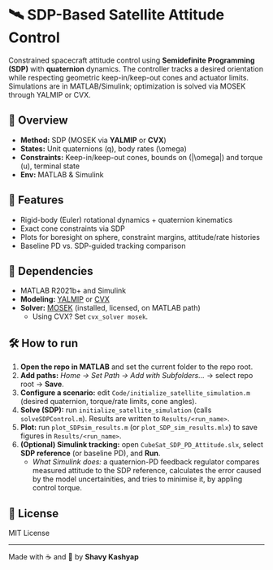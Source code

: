 # 🛰️ SDP-Based Satellite Attitude Control

Constrained spacecraft attitude control using **Semidefinite Programming (SDP)** with **quaternion** dynamics. The controller tracks a desired orientation while respecting geometric keep-in/keep-out cones and actuator limits. Simulations are in MATLAB/Simulink; optimization is solved via MOSEK through YALMIP or CVX.

## 🚀 Overview
- **Method:** SDP (MOSEK via **YALMIP** or **CVX**)
- **States:** Unit quaternions \(q\), body rates \(\omega\)
- **Constraints:** Keep-in/keep-out cones, bounds on \(\|\omega\|\) and torque \(u\), terminal state
- **Env:** MATLAB & Simulink

## 📂 Features
- Rigid-body (Euler) rotational dynamics + quaternion kinematics
- Exact cone constraints via SDP
- Plots for boresight on sphere, constraint margins, attitude/rate histories
- Baseline PD vs. SDP-guided tracking comparison

## 🧮 Dependencies
- MATLAB R2021b+ and Simulink  
- **Modeling:** [YALMIP](https://yalmip.github.io/download/) or [CVX](https://cvxr.com/cvx/download/)  
- **Solver:** [MOSEK](https://www.mosek.com/downloads/) (installed, licensed, on MATLAB path)  
  - Using CVX? Set `cvx_solver mosek`.

## 🛠️ How to run
1. **Open the repo in MATLAB** and set the current folder to the repo root.  
2. **Add paths:** *Home → Set Path → Add with Subfolders…* → select repo root → **Save**.  
3. **Configure a scenario:** edit `Code/initialize_satellite_simulation.m` (desired quaternion, torque/rate limits, cone angles).  
4. **Solve (SDP):** run `initialize_satellite_simulation` (calls `solveSDPControl.m`). Results are written to `Results/<run_name>`.  
5. **Plot:** run `plot_SDPsim_results.m` (or `plot_SDP_sim_results.mlx`) to save figures in `Results/<run_name>`.  
6. **(Optional) Simulink tracking:** open `CubeSat_SDP_PD_Attitude.slx`, select **SDP reference** (or baseline PD), and **Run**.  
   - *What Simulink does:* a quaternion-PD feedback regulator compares measured attitude to the SDP reference, calculates the error caused by the model uncertainities, and tries to minimise it, by appling control torque.
   
<!-- 7. **Reproduce example bundles:** folders under `Results/` (e.g., `1ki_*`, `1ko_*`, `2ki_*`, `2ko_*`, `no_constraint_plots`) use the same steps with different cone settings. -->

## 📜 License
MIT License

---

Made with ☕ and 🚀 by **Shavy Kashyap**
